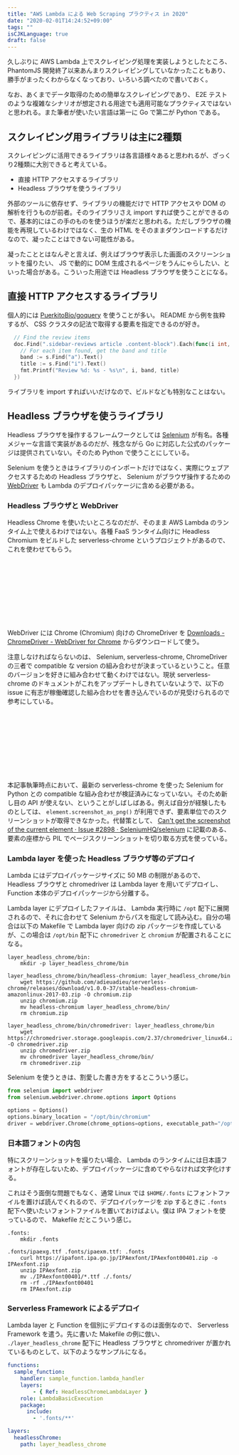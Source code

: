 ```yaml
---
title: "AWS Lambda による Web Scraping プラクティス in 2020"
date: "2020-02-01T14:24:52+09:00"
tags: ""
isCJKLanguage: true
draft: false
---
```


久しぶりに AWS Lambda 上でスクレイピング処理を実装しようとしたところ、 PhantomJS 開発終了以来あんまりスクレイピングしていなかったこともあり、勝手がまったくわからなくなっており、いろいろ調べたので書いておく。

なお、あくまでデータ取得のための簡単なスクレイピングであり、 E2E テストのような複雑なシナリオが想定される用途でも適用可能なプラクティスではないと思われる。また筆者が使いたい言語は第一に Go で第二が Python である。

## スクレイピング用ライブラリは主に2種類

スクレイピングに活用できるライブラリは各言語様々あると思われるが、ざっくり2種類に大別できると考えている。

* 直接 HTTP アクセスするライブラリ
* Headless ブラウザを使うライブラリ

外部のツールに依存せず、ライブラリの機能だけで HTTP アクセスや DOM の解析を行うものが前者。そのライブラリさえ import すれば使うことができるので、基本的にはこの手のものを使うほうが楽だと思われる。ただしブラウザの機能を再現しているわけではなく、生の HTML をそのままダウンロードするだけなので、凝ったことはできない可能性がある。

凝ったこととはなんぞと言えば、例えばブラウザ表示した画面のスクリーンショットを撮りたい、 JS で動的に DOM 生成されるページをうんにゃらしたい、といった場合がある。こういった用途では Headless ブラウザを使うことになる。

## 直接 HTTP アクセスするライブラリ

個人的には [PuerkitoBio/goquery](https://github.com/PuerkitoBio/goquery) を使うことが多い。 README から例を抜粋するが、 CSS クラスタの記法で取得する要素を指定できるのが好き。

```go
  // Find the review items
  doc.Find(".sidebar-reviews article .content-block").Each(func(i int, s *goquery.Selection) {
    // For each item found, get the band and title
    band := s.Find("a").Text()
    title := s.Find("i").Text()
    fmt.Printf("Review %d: %s - %s\n", i, band, title)
  })
```

ライブラリを import すればいいだけなので、ビルドなども特別なことはない。

## Headless ブラウザを使うライブラリ

Headless ブラウザを操作するフレームワークとしては [Selenium](https://selenium.dev/) が有名。各種メジャーな言語で実装があるのだが、残念ながら Go に対応した公式のパッケージは提供されていない。そのため Python で使うことにしている。

Selenium を使うときはライブラリのインポートだけではなく、実際にウェブアクセスするための Headless ブラウザと、 Selenium がブラウザ操作するための [WebDriver](https://www.w3.org/TR/webdriver/) も Lambda のデプロイパッケージに含める必要がある。

### Headless ブラウザと WebDriver

Headless Chrome を使いたいところなのだが、そのまま AWS Lambda のランタイム上で使えるわけではない。各種 FaaS ランタイム向けに Headless Chromium をビルドした serverless-chrome というプロジェクトがあるので、これを使わせてもらう。

<div class="iframely-embed"><div class="iframely-responsive" style="height: 140px; padding-bottom: 0;"><a href="https://github.com/adieuadieu/serverless-chrome" data-iframely-url="//cdn.iframe.ly/J2IgAjY"></a></div></div><script async src="//cdn.iframe.ly/embed.js" charset="utf-8"></script>

WebDriver には Chrome (Chromium) 向けの ChromeDriver を [Downloads - ChromeDriver - WebDriver for Chrome](https://chromedriver.chromium.org/downloads) からダウンロードして使う。

注意しなければならないのは、 Selenium, serverless-chrome, ChromeDriver の三者で compatible な version の組み合わせが決まっているということ。任意のバージョンを好きに組み合わせて動くわけではない。現状 serverless-chrome のドキュメントがこれをアップデートしきれていないようで、以下の issue に有志が稼働確認した組み合わせを書き込んでいるのが見受けられるので参考にしている。

<div class="iframely-embed"><div class="iframely-responsive" style="height: 140px; padding-bottom: 0;"><a href="https://github.com/adieuadieu/serverless-chrome/issues/133" data-iframely-url="//cdn.iframe.ly/ycgUfPu"></a></div></div><script async src="//cdn.iframe.ly/embed.js" charset="utf-8"></script>

本記事執筆時点において、最新の serverless-chrome を使った Selenium for Python との compatible な組み合わせが検証済みになっていない。そのため新し目の API が使えない、ということがしばしばある。例えば自分が経験したものとしては、 `element.screenshot_as_png()` が利用できず、要素単位でのスクリーンショットが取得できなかった。代替策として、 [Can't get the screenshot of the current element · Issue #2898 · SeleniumHQ/selenium](https://github.com/SeleniumHQ/selenium/issues/2898) に記載のある、要素の座標から PIL でページスクリーンショットを切り取る方式を使っている。

### Lambda layer を使った Headless ブラウザ等のデプロイ

Lambda にはデプロイパッケージサイズに 50 MB の制限があるので、 Headless ブラウザと chromedriver は Lambda layer を用いてデプロイし、 Function 本体のデプロイパッケージから分離する。

Lambda layer にデプロイしたファイルは、 Lambda 実行時に `/opt` 配下に展開されるので、それに合わせて Selenium からパスを指定して読み込む。自分の場合は以下の Makefile で Lambda layer 向けの zip パッケージを作成しているが、この場合は `/opt/bin` 配下に `chromedriver` と `chromium` が配置されることになる。

```make
layer_headless_chrome/bin:
	mkdir -p layer_headless_chrome/bin

layer_headless_chrome/bin/headless-chromium: layer_headless_chrome/bin
	wget https://github.com/adieuadieu/serverless-chrome/releases/download/v1.0.0-37/stable-headless-chromium-amazonlinux-2017-03.zip -O chromium.zip
	unzip chromium.zip
	mv headless-chromium layer_headless_chrome/bin/
	rm chromium.zip

layer_headless_chrome/bin/chromedriver: layer_headless_chrome/bin
	wget https://chromedriver.storage.googleapis.com/2.37/chromedriver_linux64.zip -O chromedriver.zip
	unzip chromedriver.zip
	mv chromedriver layer_headless_chrome/bin/
	rm chromedriver.zip
```

Selenium を使うときは、割愛した書き方をするとこういう感じ。

```python
from selenium import webdriver
from selenium.webdriver.chrome.options import Options

options = Options()
options.binary_location = "/opt/bin/chromium"
driver = webdriver.Chrome(chrome_options=options, executable_path="/opt/bin/chromedriver")
```

### 日本語フォントの内包

特にスクリーンショットを撮りたい場合、 Lambda のランタイムには日本語フォントが存在しないため、デプロイパッケージに含めてやらなければ文字化けする。

これはそう面倒な問題でもなく、通常 Linux では `$HOME/.fonts` にフォントファイルを置けば読んでくれるので、デプロイパッケージを zip するときに `.fonts` 配下へ使いたいフォントファイルを置いておけばよい。僕は IPA フォントを使っているので、 Makefile だとこういう感じ。

```make
.fonts:
	mkdir .fonts

.fonts/ipaexg.ttf .fonts/ipaexm.ttf: .fonts
	curl https://ipafont.ipa.go.jp/IPAexfont/IPAexfont00401.zip -o IPAexfont.zip
	unzip IPAexfont.zip
	mv ./IPAexfont00401/*.ttf ./.fonts/
	rm -rf ./IPAexfont00401
	rm IPAexfont.zip
```

### Serverless Framework によるデプロイ

Lambda layer と Function を個別にデプロイするのは面倒なので、 Serverless Framework を遣う。先に書いた Makefile の例に倣い、 `./layer_headless_chrome` 配下に Headless ブラウザと chromedriver が置かれているものとして、以下のようなサンプルになる。

```yaml
functions:
  sample_function:
    handler: sample_function.lambda_handler
    layers:
        - { Ref: HeadlessChromeLambdaLayer }
    role: LambdaBasicExecution
    package:
      include:
        - '.fonts/**'

layers:
  headlessChrome:
	path: layer_headless_chrome
```
